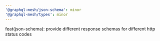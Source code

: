```yaml
---
'@graphql-mesh/json-schema': minor
'@graphql-mesh/types': minor
---
```


feat(json-schema): provide different response schemas for different http status codes
